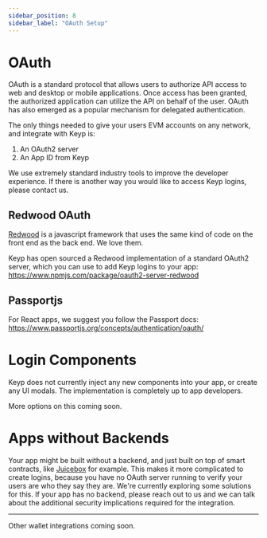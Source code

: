 ```yaml
---
sidebar_position: 8
sidebar_label: "OAuth Setup"
---
```


# OAuth

OAuth is a standard protocol that allows users to authorize API access to web and desktop or mobile applications. Once access has been granted, the authorized application can utilize the API on behalf of the user. OAuth has also emerged as a popular mechanism for delegated authentication.

The only things needed to give your users EVM accounts on any network, and integrate with Keyp is:

1. An OAuth2 server
2. An App ID from Keyp

We use extremely standard industry tools to improve the developer experience. If there is another way you would like to access Keyp logins, please contact us.

## Redwood OAuth

[Redwood](https://redwoodjs.com/) is a javascript framework that uses the same kind of code on the front end as the back end. We love them.

Keyp has open sourced a Redwood implementation of a standard OAuth2 server, which you can use to add Keyp logins to your app: https://www.npmjs.com/package/oauth2-server-redwood

## Passportjs

For React apps, we suggest you follow the Passport docs: https://www.passportjs.org/concepts/authentication/oauth/

# Login Components

Keyp does not currently inject any new components into your app, or create any UI modals. The implementation is completely up to app developers.

More options on this coming soon.

# Apps without Backends

Your app might be built without a backend, and just built on top of smart contracts, like [Juicebox](https://juicebox.money) for example. This makes it more complicated to create logins, because you have no OAuth server running to verify your users are who they say they are. We're currently exploring some solutions for this. If your app has no backend, please reach out to us and we can talk about the additional security implications required for the integration.

<hr>
Other wallet integrations coming soon.
